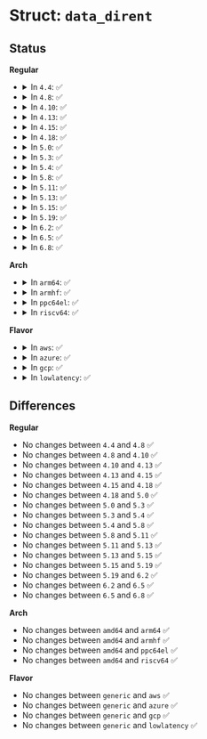 # Struct: <code>data_dirent</code>

## Status
<b>Regular</b>
<ul>
<li>
<details>
<summary>In <code>4.4</code>: ✅</summary>

```c
struct data_dirent {
    uint32_t virtual_address;
    uint32_t size;
};
```
</details>
</li>
<li>
<details>
<summary>In <code>4.8</code>: ✅</summary>

```c
struct data_dirent {
    uint32_t virtual_address;
    uint32_t size;
};
```
</details>
</li>
<li>
<details>
<summary>In <code>4.10</code>: ✅</summary>

```c
struct data_dirent {
    uint32_t virtual_address;
    uint32_t size;
};
```
</details>
</li>
<li>
<details>
<summary>In <code>4.13</code>: ✅</summary>

```c
struct data_dirent {
    uint32_t virtual_address;
    uint32_t size;
};
```
</details>
</li>
<li>
<details>
<summary>In <code>4.15</code>: ✅</summary>

```c
struct data_dirent {
    uint32_t virtual_address;
    uint32_t size;
};
```
</details>
</li>
<li>
<details>
<summary>In <code>4.18</code>: ✅</summary>

```c
struct data_dirent {
    uint32_t virtual_address;
    uint32_t size;
};
```
</details>
</li>
<li>
<details>
<summary>In <code>5.0</code>: ✅</summary>

```c
struct data_dirent {
    uint32_t virtual_address;
    uint32_t size;
};
```
</details>
</li>
<li>
<details>
<summary>In <code>5.3</code>: ✅</summary>

```c
struct data_dirent {
    uint32_t virtual_address;
    uint32_t size;
};
```
</details>
</li>
<li>
<details>
<summary>In <code>5.4</code>: ✅</summary>

```c
struct data_dirent {
    uint32_t virtual_address;
    uint32_t size;
};
```
</details>
</li>
<li>
<details>
<summary>In <code>5.8</code>: ✅</summary>

```c
struct data_dirent {
    uint32_t virtual_address;
    uint32_t size;
};
```
</details>
</li>
<li>
<details>
<summary>In <code>5.11</code>: ✅</summary>

```c
struct data_dirent {
    uint32_t virtual_address;
    uint32_t size;
};
```
</details>
</li>
<li>
<details>
<summary>In <code>5.13</code>: ✅</summary>

```c
struct data_dirent {
    uint32_t virtual_address;
    uint32_t size;
};
```
</details>
</li>
<li>
<details>
<summary>In <code>5.15</code>: ✅</summary>

```c
struct data_dirent {
    uint32_t virtual_address;
    uint32_t size;
};
```
</details>
</li>
<li>
<details>
<summary>In <code>5.19</code>: ✅</summary>

```c
struct data_dirent {
    uint32_t virtual_address;
    uint32_t size;
};
```
</details>
</li>
<li>
<details>
<summary>In <code>6.2</code>: ✅</summary>

```c
struct data_dirent {
    uint32_t virtual_address;
    uint32_t size;
};
```
</details>
</li>
<li>
<details>
<summary>In <code>6.5</code>: ✅</summary>

```c
struct data_dirent {
    uint32_t virtual_address;
    uint32_t size;
};
```
</details>
</li>
<li>
<details>
<summary>In <code>6.8</code>: ✅</summary>

```c
struct data_dirent {
    uint32_t virtual_address;
    uint32_t size;
};
```
</details>
</li>
</ul>
<b>Arch</b>
<ul>
<li>
<details>
<summary>In <code>arm64</code>: ✅</summary>

```c
struct data_dirent {
    uint32_t virtual_address;
    uint32_t size;
};
```
</details>
</li>
<li>
<details>
<summary>In <code>armhf</code>: ✅</summary>

```c
struct data_dirent {
    uint32_t virtual_address;
    uint32_t size;
};
```
</details>
</li>
<li>
<details>
<summary>In <code>ppc64el</code>: ✅</summary>

```c
struct data_dirent {
    uint32_t virtual_address;
    uint32_t size;
};
```
</details>
</li>
<li>
<details>
<summary>In <code>riscv64</code>: ✅</summary>

```c
struct data_dirent {
    uint32_t virtual_address;
    uint32_t size;
};
```
</details>
</li>
</ul>
<b>Flavor</b>
<ul>
<li>
<details>
<summary>In <code>aws</code>: ✅</summary>

```c
struct data_dirent {
    uint32_t virtual_address;
    uint32_t size;
};
```
</details>
</li>
<li>
<details>
<summary>In <code>azure</code>: ✅</summary>

```c
struct data_dirent {
    uint32_t virtual_address;
    uint32_t size;
};
```
</details>
</li>
<li>
<details>
<summary>In <code>gcp</code>: ✅</summary>

```c
struct data_dirent {
    uint32_t virtual_address;
    uint32_t size;
};
```
</details>
</li>
<li>
<details>
<summary>In <code>lowlatency</code>: ✅</summary>

```c
struct data_dirent {
    uint32_t virtual_address;
    uint32_t size;
};
```
</details>
</li>
</ul>

## Differences
<b>Regular</b>
<ul>
<li>
No changes between <code>4.4</code> and <code>4.8</code> ✅
</li>
<li>
No changes between <code>4.8</code> and <code>4.10</code> ✅
</li>
<li>
No changes between <code>4.10</code> and <code>4.13</code> ✅
</li>
<li>
No changes between <code>4.13</code> and <code>4.15</code> ✅
</li>
<li>
No changes between <code>4.15</code> and <code>4.18</code> ✅
</li>
<li>
No changes between <code>4.18</code> and <code>5.0</code> ✅
</li>
<li>
No changes between <code>5.0</code> and <code>5.3</code> ✅
</li>
<li>
No changes between <code>5.3</code> and <code>5.4</code> ✅
</li>
<li>
No changes between <code>5.4</code> and <code>5.8</code> ✅
</li>
<li>
No changes between <code>5.8</code> and <code>5.11</code> ✅
</li>
<li>
No changes between <code>5.11</code> and <code>5.13</code> ✅
</li>
<li>
No changes between <code>5.13</code> and <code>5.15</code> ✅
</li>
<li>
No changes between <code>5.15</code> and <code>5.19</code> ✅
</li>
<li>
No changes between <code>5.19</code> and <code>6.2</code> ✅
</li>
<li>
No changes between <code>6.2</code> and <code>6.5</code> ✅
</li>
<li>
No changes between <code>6.5</code> and <code>6.8</code> ✅
</li>
</ul>
<b>Arch</b>
<ul>
<li>
No changes between <code>amd64</code> and <code>arm64</code> ✅
</li>
<li>
No changes between <code>amd64</code> and <code>armhf</code> ✅
</li>
<li>
No changes between <code>amd64</code> and <code>ppc64el</code> ✅
</li>
<li>
No changes between <code>amd64</code> and <code>riscv64</code> ✅
</li>
</ul>
<b>Flavor</b>
<ul>
<li>
No changes between <code>generic</code> and <code>aws</code> ✅
</li>
<li>
No changes between <code>generic</code> and <code>azure</code> ✅
</li>
<li>
No changes between <code>generic</code> and <code>gcp</code> ✅
</li>
<li>
No changes between <code>generic</code> and <code>lowlatency</code> ✅
</li>
</ul>
